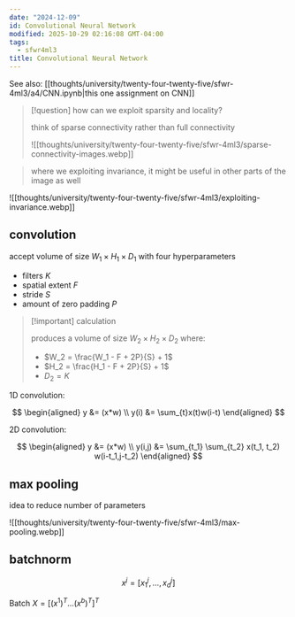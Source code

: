 ```yaml
---
date: "2024-12-09"
id: Convolutional Neural Network
modified: 2025-10-29 02:16:08 GMT-04:00
tags:
  - sfwr4ml3
title: Convolutional Neural Network
---
```


See also: [[thoughts/university/twenty-four-twenty-five/sfwr-4ml3/a4/CNN.ipynb|this one assignment on CNN]]

> [!question] how can we exploit sparsity and locality?
>
> think of sparse connectivity rather than full connectivity
>
> ![[thoughts/university/twenty-four-twenty-five/sfwr-4ml3/sparse-connectivity-images.webp]]

> where we exploiting invariance, it might be useful in other parts of the image as well

![[thoughts/university/twenty-four-twenty-five/sfwr-4ml3/exploiting-invariance.webp]]

## convolution

accept volume of size $W_1 \times H_1 \times D_1$ with four hyperparameters

- filters $K$
- spatial extent $F$
- stride $S$
- amount of zero padding $P$

> [!important] calculation
>
> produces a volume of size $W_2 \times H_2 \times D_2$ where:
>
> - $W_2 = \frac{W_1 - F + 2P}{S} + 1$
> - $H_2 = \frac{H_1 - F + 2P}{S} + 1$
> - $D_2 = K$

1D convolution:

$$
\begin{aligned}
y &= (x*w) \\
y(i) &= \sum_{t}x(t)w(i-t)
\end{aligned}
$$

2D convolution:

$$
\begin{aligned}
y &= (x*w) \\
y(i,j) &= \sum_{t_1} \sum_{t_2} x(t_1, t_2) w(i-t_1,j-t_2)
\end{aligned}
$$

## max pooling

idea to reduce number of parameters

![[thoughts/university/twenty-four-twenty-five/sfwr-4ml3/max-pooling.webp]]

## batchnorm

$$
x^{j} = [x_1^j,\ldots,x_d^j]
$$

Batch $X = [(x^1)^T \ldots (x^b)^T]^T$
